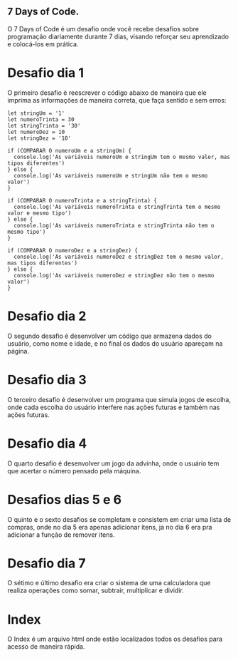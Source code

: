 <h2>7 Days of Code.</h2>
O 7 Days of Code é um desafio onde você recebe desafios sobre programação diariamente durante 7 dias, visando reforçar seu aprendizado e colocá-los em prática.
<h1>Desafio dia 1</h1>
O primeiro desafio é reescrever o código abaixo de maneira que ele imprima as informações de maneira correta, que faça sentido e sem erros:

```
let stringUm = '1'
let numeroTrinta = 30
let stringTrinta = '30'
let numeroDez = 10
let stringDez = '10'

if (COMPARAR O numeroUm e a stringUm) {
  console.log('As variáveis numeroUm e stringUm tem o mesmo valor, mas tipos diferentes')
} else {
  console.log('As variáveis numeroUm e stringUm não tem o mesmo valor')
}

if (COMPARAR O numeroTrinta e a stringTrinta) {
  console.log('As variáveis numeroTrinta e stringTrinta tem o mesmo valor e mesmo tipo')
} else {
  console.log('As variáveis numeroTrinta e stringTrinta não tem o mesmo tipo')
}

if (COMPARAR O numeroDez e a stringDez) {
  console.log('As variáveis numeroDez e stringDez tem o mesmo valor, mas tipos diferentes')
} else {
  console.log('As variáveis numeroDez e stringDez não tem o mesmo valor')
}
```
<h1>Desafio dia 2</h1>
O segundo desafio é desenvolver um código que armazena dados do usuário, como nome e idade, e no final os dados do usuário apareçam na página.

<h1>Desafio dia 3</h1>
O terceiro desafio é desenvolver um programa que simula jogos de escolha, onde cada escolha do usuário interfere nas ações futuras e também nas ações futuras.

<h1>Desafio dia 4</h1>
O quarto desafio é desenvolver um jogo da advinha, onde o usuário tem que acertar o número pensado pela máquina.

<h1>Desafios dias 5 e 6 </h1>
O quinto e o sexto desafios se completam e consistem em criar uma lista de compras, onde no dia 5 era apenas adicionar itens, ja no dia 6 era pra adicionar a função de remover itens.

<h1>Desafio dia 7</h1>
O sétimo e último desafio era criar o sistema de uma calculadora que realiza operações como somar, subtrair, multiplicar e dividir.

<h1>Index</h1>
O Index é um arquivo html onde estão localizados todos os desafios para acesso de maneira rápida.
